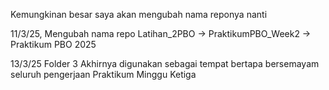Kemungkinan besar saya akan mengubah nama reponya nanti

11/3/25, Mengubah nama repo Latihan_2PBO -> PraktikumPBO_Week2 -> Praktikum PBO 2025

13/3/25 Folder 3 Akhirnya digunakan sebagai tempat bertapa bersemayam seluruh pengerjaan Praktikum Minggu Ketiga
